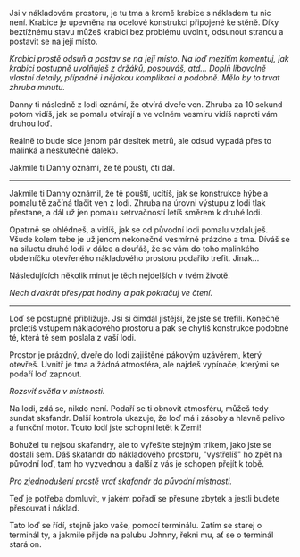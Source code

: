 Jsi v nákladovém prostoru, je tu tma a kromě krabice s nákladem tu nic není. Krabice je upevněna na ocelové konstrukci připojené ke stěně. Díky beztížnému stavu můžeš krabici bez problému uvolnit, odsunout stranou a postavit se na její místo.

_Krabici prostě odsuň a postav se na její místo. Na loď mezitím komentuj, jak krabici postupně uvolňuješ z držáků, posouváš, atd... Doplň libovolně vlastní detaily, případně i nějakou komplikaci a podobně. Mělo by to trvat zhruba minutu._

Danny ti následně z lodi oznámí, že otvírá dveře ven. Zhruba za 10 sekund potom vidíš, jak se pomalu otvírají a ve volném vesmíru vidíš naproti vám druhou loď.

Reálně to bude sice jenom pár desítek metrů, ale odsud vypadá přes to malinká a neskutečně daleko.

Jakmile ti Danny oznámí, že tě pouští, čti dál.

---

Jakmile ti Danny oznámil, že tě pouští, ucítíš, jak se konstrukce hýbe a pomalu tě začíná tlačit ven z lodi. Zhruba na úrovni výstupu z lodi tlak přestane, a dál už jen pomalu setrvačností letíš směrem k druhé lodi.

Opatrně se ohlédneš, a vidíš, jak se od původní lodi pomalu vzdaluješ. Všude kolem tebe je už jenom nekonečné vesmírné prázdno a tma. Díváš se na siluetu druhé lodi v dálce a doufáš, že se vám do toho malinkého obdelníčku otevřeného nákladového prostoru podařilo trefit. Jinak...

Následujících několik minut je těch nejdelších v tvém životě.

_Nech dvakrát přesypat hodiny a pak pokračuj ve čtení._

---

Loď se postupně přibližuje. Jsi si čímdál jistější, že jste se trefili. Konečně proletíš vstupem nákladového prostoru a pak se chytíš konstrukce podobné té, která tě sem poslala z vaší lodi.

Prostor je prázdný, dveře do lodi zajištěné pákovým uzávěrem, který otevřeš. Uvnitř je tma a žádná atmosféra, ale najdeš vypínače, kterými se podaří loď zapnout.

_Rozsviť světla v místnosti._

Na lodi, zdá se, nikdo není. Podaří se ti obnovit atmosféru, můžeš tedy sundat skafandr. Další kontrola ukazuje, že loď má i zásoby a hlavně palivo a funkční motor. Touto lodí jste schopní letět k Zemi!

Bohužel tu nejsou skafandry, ale to vyřešíte stejným trikem, jako jste se dostali sem. Dáš skafandr do nákladového prostoru, "vystřelíš" ho zpět na původní loď, tam ho vyzvednou a další z vás je schopen přejít k tobě.

_Pro zjednodušení prostě vrať skafandr do původní místnosti._

<!-- TODO možná přes orga, pokud by to nešlo aniž by se potkali -->

Teď je potřeba domluvit, v jakém pořadí se přesune zbytek a jestli budete přesouvat i náklad.

Tato loď se řídí, stejně jako vaše, pomocí terminálu. Zatím se starej o terminál ty, a jakmile přijde na palubu Johnny, řekni mu, ať se o terminál stará on.
